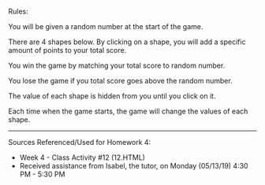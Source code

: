 Rules:

You will be given a random number at the start of the game.

There are 4 shapes below. By clicking on a shape, you will add a specific amount of points to your total score.

You win the game by matching your total score to random number.

You lose the game if you total score goes above the random number.

The value of each shape is hidden from you until you click on it.

Each time when the game starts, the game will change the values of each shape.


**************************************************************************************************
Sources Referenced/Used for Homework 4:

- Week 4 - Class Activity #12 (12.HTML)
- Received assistance from Isabel, the tutor, on Monday (05/13/19) 4:30 PM  - 5:30 PM
